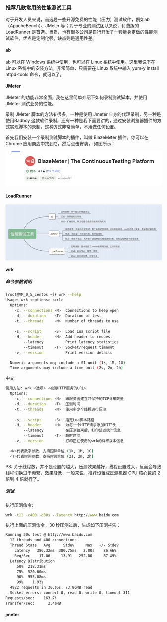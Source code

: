 ### 推荐几款常用的性能测试工具

对于开发人员来说，首选是一些开源免费的性能（压力）测试软件，例如ab（ApacheBench）、JMeter 等；对于专业的测试团队来说，付费版的 LoadRunner 是首选。当然，也有很多公司是自行开发了一套量身定做的性能测试软件，优点是定制化强，缺点则是通用性差。

#### ab

ab 可以在 Windows 系统中使用，也可以在 Linux 系统中使用。这里我说下在 Linux 系统中的安装方法，非常简单，只需要在 Linux 系统中输入 yum-y install httpd-tools 命令，就可以了。

#### JMeter

JMeter 的功能非常全面，我在这里简单介绍下如何录制测试脚本，并使用 JMeter 测试业务的性能。

录制 JMeter 脚本的方法有很多，一种是使用 Jmeter 自身的代理录制，另一种是使用Badboy 这款软件录制，还有一种是我下面要讲的，通过安装浏览器插件的方式实现脚本的录制，这种方式非常简单，不用做任何设置。

首先我们安装一个录制测试脚本的插件，叫做 BlazeMeter 插件。你可以在 Chrome 应用商店中找到它，然后点击安装， 如图所示：

![image-20240412165030562](media/images/image-20240412165030562.png)

#### LoadRunner

![image-20240412164640728](media/images/image-20240412164640728.png)

#### wrk



##### 命令参数说明

```sh
[root@VM_0_5_centos ~]# wrk --help
Usage: wrk <options> <url>                            
  Options:                                            
    -c, --connections <N>  Connections to keep open   
    -d, --duration    <T>  Duration of test           
    -t, --threads     <N>  Number of threads to use   
                                                      
    -s, --script      <S>  Load Lua script file       
    -H, --header      <H>  Add header to request      
        --latency          Print latency statistics   
        --timeout     <T>  Socket/request timeout     
    -v, --version          Print version details      
                                                      
  Numeric arguments may include a SI unit (1k, 1M, 1G)
  Time arguments may include a time unit (2s, 2m, 2h)
```

中文

```sh
使用方法: wrk <选项> <被测HTTP服务的URL>                            
  Options:                                            
    -c, --connections <N>  跟服务器建立并保持的TCP连接数量  
    -d, --duration    <T>  压测时间           
    -t, --threads     <N>  使用多少个线程进行压测   
                                                      
    -s, --script      <S>  指定Lua脚本路径       
    -H, --header      <H>  为每一个HTTP请求添加HTTP头      
        --latency          在压测结束后，打印延迟统计信息   
        --timeout     <T>  超时时间     
    -v, --version          打印正在使用的wrk的详细版本信息
                                                      
  <N>代表数字参数，支持国际单位 (1k, 1M, 1G)
  <T>代表时间参数，支持时间单位 (2s, 2m, 2h)
```

PS: 关于线程数，并不是设置的越大，压测效果越好，线程设置过大，反而会导致线程切换过于频繁，效果降低，一般来说，推荐设置成压测机器 CPU 核心数的 2 倍到 4 倍就行了。

##### 测试

执行压测命令:

```cmd
wrk -t12 -c400 -d30s --latency http://www.baidu.com
```

执行上面的压测命令，30 秒压测过后，生成如下压测报告：

```sh
Running 30s test @ http://www.baidu.com 
  12 threads and 400 connections
  Thread Stats   Avg      Stdev     Max   +/- Stdev
    Latency   386.32ms  380.75ms   2.00s    86.66%
    Req/Sec    17.06     13.91   252.00     87.89%
  Latency Distribution
     50%  218.31ms
     75%  520.60ms
     90%  955.08ms
     99%    1.93s 
  4922 requests in 30.06s, 73.86MB read
  Socket errors: connect 0, read 0, write 0, timeout 311
Requests/sec:    163.76
Transfer/sec:      2.46MB
```



#### jmeter
